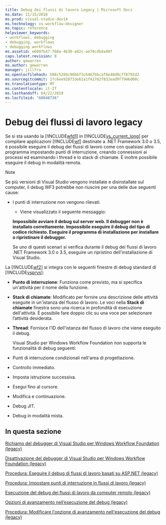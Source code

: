```yaml
---
title: Debug dei flussi di lavoro Legacy | Microsoft Docs
ms.date: 11/15/2016
ms.prod: visual-studio-dev14
ms.technology: vs-workflow-designer
ms.topic: reference
helpviewer_keywords:
- workflows, debugging
- debugging, workflows
- debugging workflows
ms.assetid: e6097b47-760a-4b30-a92c-ae70cdbda49f
caps.latest.revision: 8
author: gewarren
ms.author: gewarren
manager: jillfra
ms.openlocfilehash: b98c520dc96b6f3c6467bbcaf8e48d9cff8791d2
ms.sourcegitcommit: 1fc6ee928733e61a1f42782f832ead9f7946d00c
ms.translationtype: MT
ms.contentlocale: it-IT
ms.lasthandoff: 04/22/2019
ms.locfileid: "60048736"
---
```

# <a name="debugging-legacy-workflows"></a>Debug dei flussi di lavoro legacy
Se si sta usando la [!INCLUDE[wfd1](../includes/wfd1-md.md)] in [!INCLUDE[vs_current_long](../includes/vs-current-long-md.md)] per compilare applicazioni [!INCLUDE[wf](../includes/wf-md.md)] destinate a .NET Framework 3.0 o 3.5, è possibile eseguire il debug dei flussi di lavoro come con qualsiasi altro programma impostando punti di interruzione, creando connessioni ai processi ed esaminando i thread e lo stack di chiamate. È inoltre possibile eseguire il debug in modalità remota.  
  
> [!NOTE]
>  Se più versioni di Visual Studio vengono installate e disinstallate sul computer, il debug WF3 potrebbe non riuscire per una delle due seguenti cause:  
> 
> - I punti di interruzione non vengono rilevati.  
>   - Viene visualizzato il seguente messaggio:  
> 
>   **Impossibile avviare il debug sul server web. Il debugger non è installato correttamente.  Impossibile eseguire il debug del tipo di codice richiesto.  Eseguire il programma di installazione per installare o ripristinare il debugger.**  
> 
>   Se uno di questi scenari si verifica durante il debug dei flussi di lavoro .NET Framework 3.0 o 3.5, eseguire un ripristino dell'installazione di Visual Studio.  
  
 La [!INCLUDE[wf2](../includes/wf2-md.md)] si integra con le seguenti finestre di debug standard di [!INCLUDE[vsprvs](../includes/vsprvs-md.md)]:  
  
- **Punto di interruzione**: Funziona come previsto, ma si specifica un'attività per il nome della funzione.  
  
- **Stack di chiamate**: Modificato per fornire una descrizione delle attività eseguite in un'istanza del flusso di lavoro. Le voci nella **Stack di chiamate** finestra sono una ricerca in profondità di esecuzione dell'attività. È possibile fare doppio clic su una voce per selezionare l’attività desiderata.  
  
- **Thread**: Fornisce l'ID dell'istanza del flusso di lavoro che viene eseguito il debug.  
  
  Visual Studio per Windows Workflow Foundation non supporta le funzionalità di debug seguenti:  
  
- Punti di interruzione condizionali nell'area di progettazione.  
  
- Controllo immediato.  
  
- Imposta istruzione successiva.  
  
- Esegui fino al cursore.  
  
- Modifica e continuazione.  
  
- Debug JIT.  
  
- Debug in modalità mista.  
  
## <a name="in-this-section"></a>In questa sezione  
 [Richiamo del debugger di Visual Studio per Windows Workflow Foundation (legacy)](../workflow-designer/invoking-the-visual-studio-debugger-for-windows-workflow-foundation-legacy.md)  
  
 [Disattivazione del debugger di Visual Studio per Windows Workflow Foundation (legacy)](../workflow-designer/disabling-the-visual-studio-debugger-for-windows-workflow-foundation-legacy.md)  
  
 [Procedura: Eseguire il debug di flussi di lavoro basati su ASP.NET (legacy)](../workflow-designer/how-to-debug-aspnet-based-workflows-legacy.md)  
  
 [Procedura: Impostare punti di interruzione in flussi di lavoro (legacy)](../workflow-designer/how-to-set-breakpoints-in-workflows-legacy.md)  
  
 [Esecuzione del debug dei flussi di lavoro da computer remoto (legacy)](../workflow-designer/debugging-workflows-from-a-remote-computer-legacy.md)  
  
 [Opzioni di avanzamento nell’esecuzione del debug (legacy)](../workflow-designer/debug-stepping-options-legacy.md)  
  
 [Procedura: Modificare l'opzione di avanzamento nell'esecuzione del debug (legacy)](../workflow-designer/how-to-change-the-debug-stepping-option-legacy.md)